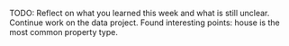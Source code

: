 TODO: Reflect on what you learned this week and what is still unclear.
Continue work on the data project. Found interesting points: house is the most common property type.
